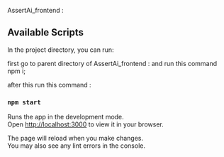 AssertAi_frontend : 

## Available Scripts

In the project directory, you can run:

first go to parent directory of AssertAi_frontend :
and run this command npm i;

after this run this command :

### `npm start`

Runs the app in the development mode.\
Open [http://localhost:3000](http://localhost:3000) to view it in your browser.

The page will reload when you make changes.\
You may also see any lint errors in the console.
